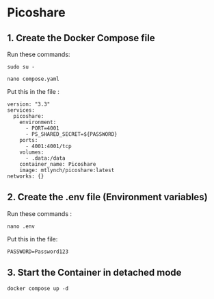# Picoshare

## 1. Create the Docker Compose file
Run these commands:
```
sudo su -

nano compose.yaml
```
Put this in the file :
```
version: "3.3"
services:
  picoshare:
    environment:
      - PORT=4001
      - PS_SHARED_SECRET=${PASSWORD}
    ports:
      - 4001:4001/tcp
    volumes:
      - .data:/data
    container_name: Picoshare
    image: mtlynch/picoshare:latest
networks: {}
```
## 2. Create the .env file (Environment variables)
Run these commands :
```
nano .env
```
Put this in the file:
```
PASSWORD=Password123
```
## 3. Start the Container in detached mode
```
docker compose up -d
```


